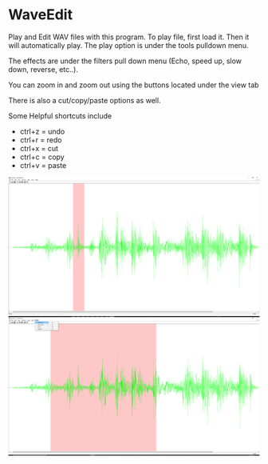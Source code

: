 # WaveEdit


Play and Edit WAV files with this program. 
  To play file, first load it. Then it will automatically play. The play option is under the tools pulldown menu. 
  
  The effects are under the filters pull down menu (Echo, speed up, slow down, reverse, etc..). 
  
  You can zoom in and zoom out using the buttons located under the view tab
  
  There is also a cut/copy/paste options as well.
  
  Some Helpful shortcuts include 
  - ctrl+z = undo
  - ctrl+r = redo
  - ctrl+x = cut
  - ctrl+c = copy
  - ctrl+v = paste

![Screenshot1](https://github.com/carlso70/WaveEdit/blob/master/waveScreen.PNG?raw=true)
![Screenshot2](https://github.com/carlso70/WaveEdit/blob/master/filters.png?raw=true)
